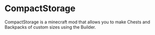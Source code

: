 CompactStorage
=============
CompactStorage is a minecraft mod that allows you to make Chests and Backpacks of custom sizes using the Builder.
